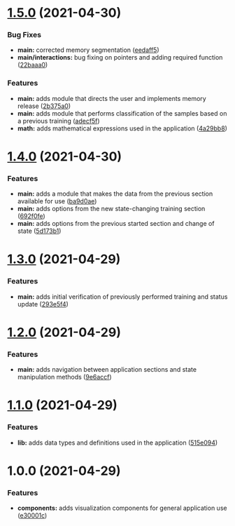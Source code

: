 # [1.5.0](https://github.com/PedroHenry-Santos/Perceptron/compare/v1.4.0...v1.5.0) (2021-04-30)


### Bug Fixes

* **main:** corrected memory segmentation ([eedaff5](https://github.com/PedroHenry-Santos/Perceptron/commit/eedaff50919bb32a05901ad6212b43b51fe2257f))
* **main/interactions:** bug fixing on pointers and adding required function ([22baaa0](https://github.com/PedroHenry-Santos/Perceptron/commit/22baaa06c7712ddaff6a6519f607270f4265cecb))


### Features

* **main:** adds module that directs the user and implements memory release ([2b375a0](https://github.com/PedroHenry-Santos/Perceptron/commit/2b375a0a7736e24f98ac354f3fc97d8f15eb4847))
* **main:** adds module that performs classification of the samples based on a previous training ([adecf5f](https://github.com/PedroHenry-Santos/Perceptron/commit/adecf5fbe7b8afc76118fc36f27a0f15116480a0))
* **math:** adds mathematical expressions used in the application ([4a29bb8](https://github.com/PedroHenry-Santos/Perceptron/commit/4a29bb8f31075d5549c69063c7da8f90a52cf293))

# [1.4.0](https://github.com/PedroHenry-Santos/Perceptron/compare/v1.3.0...v1.4.0) (2021-04-30)


### Features

* **main:** adds a module that makes the data from the previous section available for use ([ba9d0ae](https://github.com/PedroHenry-Santos/Perceptron/commit/ba9d0ae9338f542cbcae34b2bcb71837e644f1f3))
* **main:** adds options from the new state-changing training section ([692f0fe](https://github.com/PedroHenry-Santos/Perceptron/commit/692f0fef12beedfa2c4d6545fcd056cd65d06f90))
* **main:** adds options from the previous started section and change of state ([5d173b1](https://github.com/PedroHenry-Santos/Perceptron/commit/5d173b101b522e5642e400666987571d92277ce1))

# [1.3.0](https://github.com/PedroHenry-Santos/Perceptron/compare/v1.2.0...v1.3.0) (2021-04-29)


### Features

* **main:** adds initial verification of previously performed training and status update ([293e5f4](https://github.com/PedroHenry-Santos/Perceptron/commit/293e5f489b0eeeec8f5ab4309968d3a1ba17f617))

# [1.2.0](https://github.com/PedroHenry-Santos/Perceptron/compare/v1.1.0...v1.2.0) (2021-04-29)


### Features

* **main:** adds navigation between application sections and state manipulation methods ([9e6accf](https://github.com/PedroHenry-Santos/Perceptron/commit/9e6accfdd24d1c09250db07046226dd2d0133e68))

# [1.1.0](https://github.com/PedroHenry-Santos/Perceptron/compare/v1.0.0...v1.1.0) (2021-04-29)


### Features

* **lib:** adds data types and definitions used in the application ([515e094](https://github.com/PedroHenry-Santos/Perceptron/commit/515e094d6cb4756beb3688effca3a3a5ddd83eab))

# 1.0.0 (2021-04-29)


### Features

* **components:** adds visualization components for general application use ([e30001c](https://github.com/PedroHenry-Santos/Perceptron/commit/e30001ce7d192d021bc39a40e38bbcdf5d0227e4))
